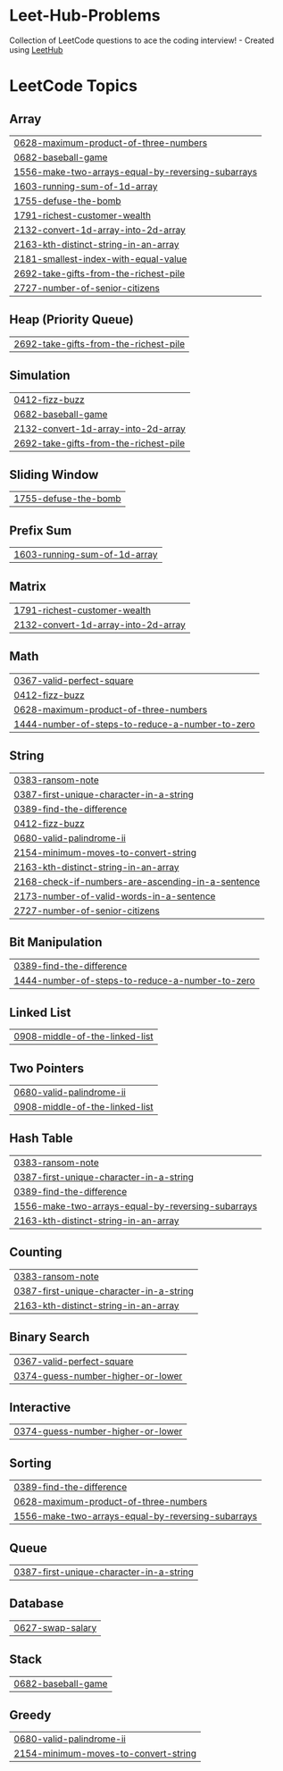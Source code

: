 # Leet-Hub-Problems
Collection of LeetCode questions to ace the coding interview! - Created using [LeetHub](https://github.com/QasimWani/LeetHub)

<!---LeetCode Topics Start-->
# LeetCode Topics
## Array
|  |
| ------- |
| [0628-maximum-product-of-three-numbers](https://github.com/ahmed00Reda/Leet-Hub-Problems/tree/master/0628-maximum-product-of-three-numbers) |
| [0682-baseball-game](https://github.com/ahmed00Reda/Leet-Hub-Problems/tree/master/0682-baseball-game) |
| [1556-make-two-arrays-equal-by-reversing-subarrays](https://github.com/ahmed00Reda/Leet-Hub-Problems/tree/master/1556-make-two-arrays-equal-by-reversing-subarrays) |
| [1603-running-sum-of-1d-array](https://github.com/ahmed00Reda/Leet-Hub-Problems/tree/master/1603-running-sum-of-1d-array) |
| [1755-defuse-the-bomb](https://github.com/ahmed00Reda/Leet-Hub-Problems/tree/master/1755-defuse-the-bomb) |
| [1791-richest-customer-wealth](https://github.com/ahmed00Reda/Leet-Hub-Problems/tree/master/1791-richest-customer-wealth) |
| [2132-convert-1d-array-into-2d-array](https://github.com/ahmed00Reda/Leet-Hub-Problems/tree/master/2132-convert-1d-array-into-2d-array) |
| [2163-kth-distinct-string-in-an-array](https://github.com/ahmed00Reda/Leet-Hub-Problems/tree/master/2163-kth-distinct-string-in-an-array) |
| [2181-smallest-index-with-equal-value](https://github.com/ahmed00Reda/Leet-Hub-Problems/tree/master/2181-smallest-index-with-equal-value) |
| [2692-take-gifts-from-the-richest-pile](https://github.com/ahmed00Reda/Leet-Hub-Problems/tree/master/2692-take-gifts-from-the-richest-pile) |
| [2727-number-of-senior-citizens](https://github.com/ahmed00Reda/Leet-Hub-Problems/tree/master/2727-number-of-senior-citizens) |
## Heap (Priority Queue)
|  |
| ------- |
| [2692-take-gifts-from-the-richest-pile](https://github.com/ahmed00Reda/Leet-Hub-Problems/tree/master/2692-take-gifts-from-the-richest-pile) |
## Simulation
|  |
| ------- |
| [0412-fizz-buzz](https://github.com/ahmed00Reda/Leet-Hub-Problems/tree/master/0412-fizz-buzz) |
| [0682-baseball-game](https://github.com/ahmed00Reda/Leet-Hub-Problems/tree/master/0682-baseball-game) |
| [2132-convert-1d-array-into-2d-array](https://github.com/ahmed00Reda/Leet-Hub-Problems/tree/master/2132-convert-1d-array-into-2d-array) |
| [2692-take-gifts-from-the-richest-pile](https://github.com/ahmed00Reda/Leet-Hub-Problems/tree/master/2692-take-gifts-from-the-richest-pile) |
## Sliding Window
|  |
| ------- |
| [1755-defuse-the-bomb](https://github.com/ahmed00Reda/Leet-Hub-Problems/tree/master/1755-defuse-the-bomb) |
## Prefix Sum
|  |
| ------- |
| [1603-running-sum-of-1d-array](https://github.com/ahmed00Reda/Leet-Hub-Problems/tree/master/1603-running-sum-of-1d-array) |
## Matrix
|  |
| ------- |
| [1791-richest-customer-wealth](https://github.com/ahmed00Reda/Leet-Hub-Problems/tree/master/1791-richest-customer-wealth) |
| [2132-convert-1d-array-into-2d-array](https://github.com/ahmed00Reda/Leet-Hub-Problems/tree/master/2132-convert-1d-array-into-2d-array) |
## Math
|  |
| ------- |
| [0367-valid-perfect-square](https://github.com/ahmed00Reda/Leet-Hub-Problems/tree/master/0367-valid-perfect-square) |
| [0412-fizz-buzz](https://github.com/ahmed00Reda/Leet-Hub-Problems/tree/master/0412-fizz-buzz) |
| [0628-maximum-product-of-three-numbers](https://github.com/ahmed00Reda/Leet-Hub-Problems/tree/master/0628-maximum-product-of-three-numbers) |
| [1444-number-of-steps-to-reduce-a-number-to-zero](https://github.com/ahmed00Reda/Leet-Hub-Problems/tree/master/1444-number-of-steps-to-reduce-a-number-to-zero) |
## String
|  |
| ------- |
| [0383-ransom-note](https://github.com/ahmed00Reda/Leet-Hub-Problems/tree/master/0383-ransom-note) |
| [0387-first-unique-character-in-a-string](https://github.com/ahmed00Reda/Leet-Hub-Problems/tree/master/0387-first-unique-character-in-a-string) |
| [0389-find-the-difference](https://github.com/ahmed00Reda/Leet-Hub-Problems/tree/master/0389-find-the-difference) |
| [0412-fizz-buzz](https://github.com/ahmed00Reda/Leet-Hub-Problems/tree/master/0412-fizz-buzz) |
| [0680-valid-palindrome-ii](https://github.com/ahmed00Reda/Leet-Hub-Problems/tree/master/0680-valid-palindrome-ii) |
| [2154-minimum-moves-to-convert-string](https://github.com/ahmed00Reda/Leet-Hub-Problems/tree/master/2154-minimum-moves-to-convert-string) |
| [2163-kth-distinct-string-in-an-array](https://github.com/ahmed00Reda/Leet-Hub-Problems/tree/master/2163-kth-distinct-string-in-an-array) |
| [2168-check-if-numbers-are-ascending-in-a-sentence](https://github.com/ahmed00Reda/Leet-Hub-Problems/tree/master/2168-check-if-numbers-are-ascending-in-a-sentence) |
| [2173-number-of-valid-words-in-a-sentence](https://github.com/ahmed00Reda/Leet-Hub-Problems/tree/master/2173-number-of-valid-words-in-a-sentence) |
| [2727-number-of-senior-citizens](https://github.com/ahmed00Reda/Leet-Hub-Problems/tree/master/2727-number-of-senior-citizens) |
## Bit Manipulation
|  |
| ------- |
| [0389-find-the-difference](https://github.com/ahmed00Reda/Leet-Hub-Problems/tree/master/0389-find-the-difference) |
| [1444-number-of-steps-to-reduce-a-number-to-zero](https://github.com/ahmed00Reda/Leet-Hub-Problems/tree/master/1444-number-of-steps-to-reduce-a-number-to-zero) |
## Linked List
|  |
| ------- |
| [0908-middle-of-the-linked-list](https://github.com/ahmed00Reda/Leet-Hub-Problems/tree/master/0908-middle-of-the-linked-list) |
## Two Pointers
|  |
| ------- |
| [0680-valid-palindrome-ii](https://github.com/ahmed00Reda/Leet-Hub-Problems/tree/master/0680-valid-palindrome-ii) |
| [0908-middle-of-the-linked-list](https://github.com/ahmed00Reda/Leet-Hub-Problems/tree/master/0908-middle-of-the-linked-list) |
## Hash Table
|  |
| ------- |
| [0383-ransom-note](https://github.com/ahmed00Reda/Leet-Hub-Problems/tree/master/0383-ransom-note) |
| [0387-first-unique-character-in-a-string](https://github.com/ahmed00Reda/Leet-Hub-Problems/tree/master/0387-first-unique-character-in-a-string) |
| [0389-find-the-difference](https://github.com/ahmed00Reda/Leet-Hub-Problems/tree/master/0389-find-the-difference) |
| [1556-make-two-arrays-equal-by-reversing-subarrays](https://github.com/ahmed00Reda/Leet-Hub-Problems/tree/master/1556-make-two-arrays-equal-by-reversing-subarrays) |
| [2163-kth-distinct-string-in-an-array](https://github.com/ahmed00Reda/Leet-Hub-Problems/tree/master/2163-kth-distinct-string-in-an-array) |
## Counting
|  |
| ------- |
| [0383-ransom-note](https://github.com/ahmed00Reda/Leet-Hub-Problems/tree/master/0383-ransom-note) |
| [0387-first-unique-character-in-a-string](https://github.com/ahmed00Reda/Leet-Hub-Problems/tree/master/0387-first-unique-character-in-a-string) |
| [2163-kth-distinct-string-in-an-array](https://github.com/ahmed00Reda/Leet-Hub-Problems/tree/master/2163-kth-distinct-string-in-an-array) |
## Binary Search
|  |
| ------- |
| [0367-valid-perfect-square](https://github.com/ahmed00Reda/Leet-Hub-Problems/tree/master/0367-valid-perfect-square) |
| [0374-guess-number-higher-or-lower](https://github.com/ahmed00Reda/Leet-Hub-Problems/tree/master/0374-guess-number-higher-or-lower) |
## Interactive
|  |
| ------- |
| [0374-guess-number-higher-or-lower](https://github.com/ahmed00Reda/Leet-Hub-Problems/tree/master/0374-guess-number-higher-or-lower) |
## Sorting
|  |
| ------- |
| [0389-find-the-difference](https://github.com/ahmed00Reda/Leet-Hub-Problems/tree/master/0389-find-the-difference) |
| [0628-maximum-product-of-three-numbers](https://github.com/ahmed00Reda/Leet-Hub-Problems/tree/master/0628-maximum-product-of-three-numbers) |
| [1556-make-two-arrays-equal-by-reversing-subarrays](https://github.com/ahmed00Reda/Leet-Hub-Problems/tree/master/1556-make-two-arrays-equal-by-reversing-subarrays) |
## Queue
|  |
| ------- |
| [0387-first-unique-character-in-a-string](https://github.com/ahmed00Reda/Leet-Hub-Problems/tree/master/0387-first-unique-character-in-a-string) |
## Database
|  |
| ------- |
| [0627-swap-salary](https://github.com/ahmed00Reda/Leet-Hub-Problems/tree/master/0627-swap-salary) |
## Stack
|  |
| ------- |
| [0682-baseball-game](https://github.com/ahmed00Reda/Leet-Hub-Problems/tree/master/0682-baseball-game) |
## Greedy
|  |
| ------- |
| [0680-valid-palindrome-ii](https://github.com/ahmed00Reda/Leet-Hub-Problems/tree/master/0680-valid-palindrome-ii) |
| [2154-minimum-moves-to-convert-string](https://github.com/ahmed00Reda/Leet-Hub-Problems/tree/master/2154-minimum-moves-to-convert-string) |
<!---LeetCode Topics End-->
